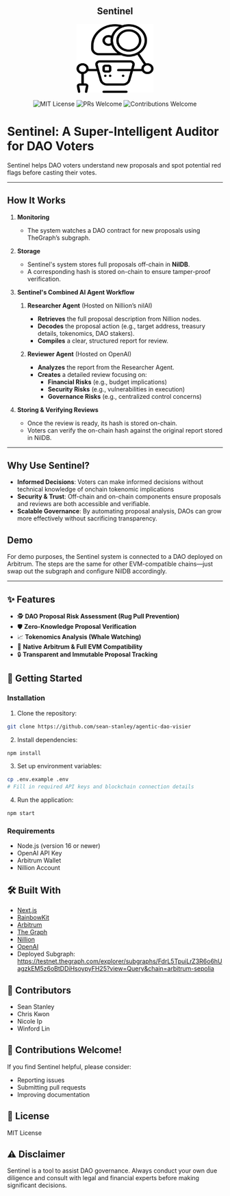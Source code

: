 <h2 align="center">Sentinel</h2>
<p align="center">
  <img src="./sentinel.png" width="180" height="160" alt="Sentinel Logo">
</p>

<p align="center">
  <img src="https://img.shields.io/badge/License-MIT-green.svg" alt="MIT License">
  <img src="https://img.shields.io/badge/PRs-welcome-brightgreen.svg?style=flat-square" alt="PRs Welcome">
  <img src="https://img.shields.io/badge/contributions-welcome-brightgreen.svg?style=flat" alt="Contributions Welcome">
</p>


# Sentinel: A Super-Intelligent Auditor for DAO Voters

Sentinel helps DAO voters understand new proposals and spot potential red flags before casting their votes. 

---

## How It Works

1. **Monitoring**  
   - The system watches a DAO contract for new proposals using TheGraph’s subgraph.  

2. **Storage**  
   - Sentinel's system stores full proposals off-chain in **NilDB**.  
   - A corresponding hash is stored on-chain to ensure tamper-proof verification.

3. **Sentinel's Combined AI Agent Workflow**  
   1. **Researcher Agent** (Hosted on Nillion’s nilAI)  
      - **Retrieves** the full proposal description from Nillion nodes.  
      - **Decodes** the proposal action (e.g., target address, treasury details, tokenomics, DAO stakers).  
      - **Compiles** a clear, structured report for review.  

   2. **Reviewer Agent** (Hosted on OpenAI)  
      - **Analyzes** the report from the Researcher Agent.  
      - **Creates** a detailed review focusing on:  
        - **Financial Risks** (e.g., budget implications)  
        - **Security Risks** (e.g., vulnerabilities in execution)  
        - **Governance Risks** (e.g., centralized control concerns)

4. **Storing & Verifying Reviews**  
   - Once the review is ready, its hash is stored on-chain.  
   - Voters can verify the on-chain hash against the original report stored in NilDB.

---

## Why Use Sentinel?

- **Informed Decisions**: Voters can make informed decisions without technical knowledge of onchain tokenomic implications 
- **Security & Trust**: Off-chain and on-chain components ensure proposals and reviews are both accessible and verifiable.  
- **Scalable Governance**: By automating proposal analysis, DAOs can grow more effectively without sacrificing transparency.

## Demo

For demo purposes, the Sentinel system is connected to a DAO deployed on Arbitrum. The steps are the same for other EVM-compatible chains—just swap out the subgraph and configure NilDB accordingly.

---
## ✨ Features

- 🕵️ **DAO Proposal Risk Assessment (Rug Pull Prevention)** 
- 🛡️ **Zero-Knowledge Proposal Verification**
- 📈 **Tokenomics Analysis (Whale Watching)**
- 🔗 **Native Arbitrum & Full EVM Compatibility**
- 🔒 **Transparent and Immutable Proposal Tracking**

## 🚀 Getting Started

### Installation

1. Clone the repository:
```bash
git clone https://github.com/sean-stanley/agentic-dao-visier
```

2. Install dependencies:
```bash
npm install
```

3. Set up environment variables:
```bash
cp .env.example .env
# Fill in required API keys and blockchain connection details
```

4. Run the application:
```bash
npm start
```

### Requirements

- Node.js (version 16 or newer)
- OpenAI API Key
- Arbitrum Wallet
- Nillion Account

## 🛠 Built With

* [Next.js](https://nextjs.org/)
* [RainbowKit](https://www.rainbowkit.com/)
* [Arbitrum](https://arbitrum.io/)
* [The Graph](https://thegraph.com/)
* [Nillion](https://nillion.com/)
* [OpenAI](https://openai.com/api/)
* Deployed Subgraph: https://testnet.thegraph.com/explorer/subgraphs/FdrL5TpuiLrZ3R6o6hUagzkEM5z6oBtDDiHsoypyFH25?view=Query&chain=arbitrum-sepolia

## 👥 Contributors

- Sean Stanley
- Chris Kwon
- Nicole Ip
- Winford Lin

## 🤝 Contributions Welcome!

If you find Sentinel helpful, please consider:
- Reporting issues
- Submitting pull requests
- Improving documentation

## 📄 License

MIT License

## ⚠️ Disclaimer

Sentinel is a tool to assist DAO governance. Always conduct your own due diligence and consult with legal and financial experts before making significant decisions.
